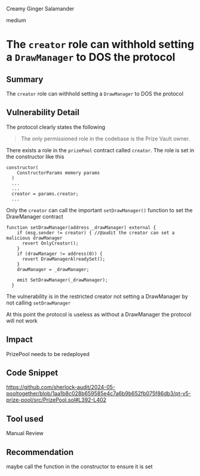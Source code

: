 Creamy Ginger Salamander

medium

# The `creator` role can withhold setting a `DrawManager` to DOS the protocol

## Summary
The `creator` role can withhold setting a `DrawManager` to DOS the protocol

## Vulnerability Detail

The protocol clearly states the following
>The only permissioned role in the codebase is the Prize Vault owner. 

There exists a role in the `prizePool` contract called `creator`. The role is set in the constructor like this

```solidity
constructor(
    ConstructorParams memory params
  )
  ...
  ...
  creator = params.creator;
  ...

```

Only the `creator` can call the important `setDrawManager()` function to set the DrawManager contract

```solidity
function setDrawManager(address _drawManager) external {
    if (msg.sender != creator) { //@audit the creator can set a malicious drawManager
      revert OnlyCreator();
    }
    if (drawManager != address(0)) {
      revert DrawManagerAlreadySet();
    }
    drawManager = _drawManager;

    emit SetDrawManager(_drawManager);
  }
```

The vulnerability is in the restricted creator not setting a DrawManager by not calling `setDrawManager`

At this point the protocol is useless as without a DrawManager the protocol will not work

## Impact
PrizePool needs to be redeployed 

## Code Snippet
https://github.com/sherlock-audit/2024-05-pooltogether/blob/1aa1b8c028b659585e4c7a6b9b652fb075f86db3/pt-v5-prize-pool/src/PrizePool.sol#L392-L402

## Tool used

Manual Review

## Recommendation
maybe call the function in the constructor to ensure it is set
